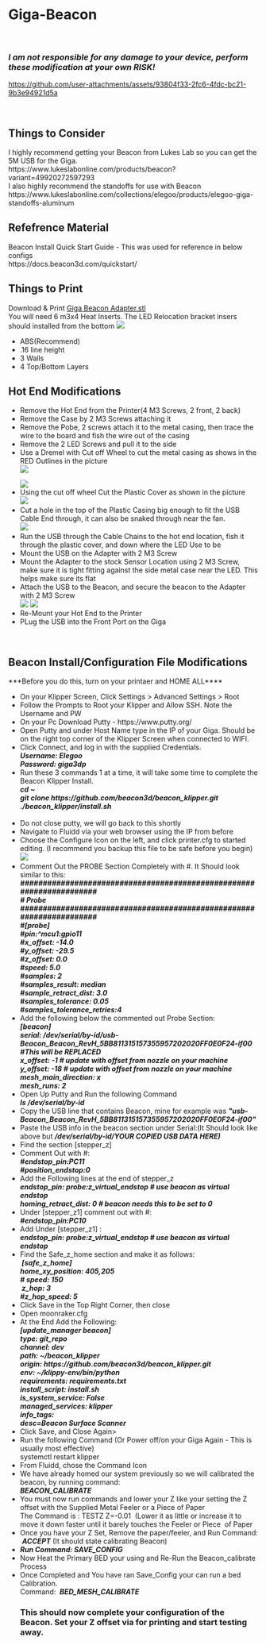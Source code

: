 # Giga-Beacon
 <i><b><H3>I am not responsible for any damage to your device, perform these modification at your own RISK!</H3></i></b>

https://github.com/user-attachments/assets/93804f33-2fc6-4fdc-bc21-9b3e94921d5a

<br />
<h2>Things to Consider</h2>
I highly recommend getting your Beacon from Lukes Lab so you can get the 5M USB for the Giga. 
<br />https://www.lukeslabonline.com/products/beacon?variant=49920272597293
<br />I also highly recommend the standoffs for use with Beacon 
<br />https://www.lukeslabonline.com/collections/elegoo/products/elegoo-giga-standoffs-aluminum
<p></p>

<h2>Refefrence Material</h2>
Beacon Install Quick Start Guide - This was used for reference in below configs
<br />https://docs.beacon3d.com/quickstart/ 
<p></p>

<h2>Things to Print</h2>
Download & Print <a href="https://github.com/jranger615/Giga-Beacon/blob/main/STL/Giga%20Beacon%20Adapter.stl">Giga Beacon Adapter.stl</a>
<br />You will need 6 m3x4 Heat Inserts. The LED Relocation bracket insers should installed from the bottom
<img src="https://github.com/user-attachments/assets/a4b1091f-e894-47d4-8b68-01195215e51c"/>
<ul>
<li>ABS(Recommend)</li>
<li>.16 line height</li>
<li>3 Walls</li>
<li>4 Top/Bottom Layers</li>
</ul>
<p></p>

<h2>Hot End Modifications</h2>
<ul>
<li>Remove the Hot End from the Printer(4 M3 Screws, 2 front, 2 back)</li>
<li>Remove the Case by 2 M3 Screws attaching it</li>
<li>Remove the Pobe, 2 screws attach it to the metal casing, then trace the wire to the board and fish the wire out of the casing</li>
<li>Remove the 2 LED Screws and pull it to the side</li>
<li>Use a Dremel with Cut off Wheel to cut the metal casing as shows in the RED Outlines in the picture
<br /><img src ="https://github.com/jranger615/Giga-Beacon/blob/main/photos/Hot-End%20Modification.jpg?raw=true"/></p>
<img src ="https://github.com/jranger615/Giga-Beacon/blob/main/photos/Hot%20End%20Mod%20Completed.jpg?raw=true"/></li>
<li>Using the cut off wheel Cut the Plastic Cover as shown in the picture
<br /><img src ="https://github.com/jranger615/Giga-Beacon/blob/main/photos/Plastic%20Cover%20Mod.jpg?raw=true"/></li>
<li>Cut a hole in the top of the Plastic Casing big enough to fit the USB Cable End through, it can also be snaked through near the fan.
<br /><img src="https://github.com/jranger615/Giga-Beacon/blob/main/photos/USB-Hole.jpg?raw=true"/></li>
<li>Run the USB through the Cable Chains to the hot end location, fish it through the plastic cover, and down where the LED Use to be</li>
<li>Mount the USB on the Adapter with 2 M3 Screw</li>
<li>Mount the Adapter to the stock Sensor Location using 2 M3 Screw, make sure it is tight fitting against the side metal case near the LED. This helps make sure its flat</li>
<Li>Attach the USB to the Beacon, and secure the beacon to the Adapter with 2 M3 Screw
<br /><img src ="https://github.com/jranger615/Giga-Beacon/blob/main/photos/Beacon-Mounted.jpg?raw=true"/>
<img src ="https://github.com/jranger615/Giga-Beacon/blob/main/photos/Beacon%20Mounted-Front.jpg?raw=true"/></Li>
<li>Re-Mount your Hot End to the Printer</li>
<li> PLug the USB into the Front Port on the Giga</li>
</ul>
<br />
<h2>Beacon Install/Configuration File Modifications</h2>
***Before you do this, turn on your printaer and HOME ALL****
<ul>
<li>On your Klipper Screen, Click Settings > Advanced Settings > Root</li>
<li>Follow the Prompts to Root your Klipper and Allow SSH. Note the Username and PW</li>
<li>On your Pc Download Putty - https://www.putty.org/ </li>
<li>Open Putty and under Host Name type in the IP of your Giga. Should be on the right top corner of the Klipper Screen when connected to WIFI.</li>
<li>Click Connect, and log in with the supplied Credentials.   
<i><b><br />Username: Elegoo
<br />Password: giga3dp</li></i></b>
<li>Run these 3 commands 1 at a time, it will take some time to complete the Beacon Klipper Install.
<i><b><br />cd ~
<br />git clone https://github.com/beacon3d/beacon_klipper.git
<br />./beacon_klipper/install.sh</li>
<br /></i></b>
<li>Do not close putty, we will go back to this shortly</li>
<li>Navigate to Fluidd via your web browser using the IP from before</li>
<li>Choose the Configure Icon on the left, and click printer.cfg to started editing. (I recommend you backup this file to be safe before you begin)
<br /><img src ="https://github.com/user-attachments/assets/8ca86775-1220-49ff-ae42-e1b08427cf48"</img>
</li>
<li> Comment Out the PROBE Section Completely with #. It Should look similar to this:
<i><b><br /> #####################################################################
<br /># 	Probe
<br /> #####################################################################
<br />#[probe]
<br />#pin:^mcu1:gpio11
<br />#x_offset: -14.0
<br />#y_offset: -29.5
<br />#z_offset: 0.0
<br />#speed: 5.0
<br />#samples: 2
<br />#samples_result: median
<br />#sample_retract_dist: 3.0
<br />#samples_tolerance: 0.05
<br />#samples_tolerance_retries:4</li></i></b> 
<li>Add the following below the commented out Probe Section:
 <i><b><br />[beacon]
<br />serial: /dev/serial/by-id/usb-Beacon_Beacon_RevH_5BB811315157355957202020FF0E0F24-if00 #This will be REPLACED
<br />x_offset: -1 # update with offset from nozzle on your machine
<br />y_offset: -18 # update with offset from nozzle on your machine
<br />mesh_main_direction: x
<br />mesh_runs: 2</i></b>
<li>Open Up Putty and Run the following Command
 <i><b><br />ls /dev/serial/by-id</li></i></b>
<li>Copy the USB line that contains Beacon, mine for example was <i><b>"usb-Beacon_Beacon_RevH_5BB811315157355957202020FF0E0F24-if00"</b></i></li>
<li>Paste the USB info in the beacon section under Serial:(It Should look like above but <i><b>/dev/serial/by-id/YOUR COPIED USB DATA HERE)</b></i></li>
<li>Find the section [stepper_z]</li>
<li>Comment Out with #:
<i><b><br />#endstop_pin:PC11
<br />#position_endstop:0 </i></b>
<li>Add the Following lines at the end of stepper_z
 <i><b><br />endstop_pin: probe:z_virtual_endstop # use beacon as virtual endstop
<br />homing_retract_dist: 0 # beacon needs this to be set to 0</i></b>  </li>
<li>Under [stepper_z1] comment out with #:
<i><b><br /> #endstop_pin:PC10</i></b></li>
<li>Add Under [stepper_z1] :
<i><b><br />endstop_pin: probe:z_virtual_endstop # use beacon as virtual endstop</i></b></li>
<li>Find the Safe_z_home section and make it as follows:
<i><b><br />  [safe_z_home]
<br /> home_xy_position: 405,205
<br /> # speed: 150
<br />  z_hop: 3          
<br /> #z_hop_speed: 5</i></b></li>
<li> Click Save in the Top Right Corner, then close</li>
<li>Open moonraker.cfg</li>
<li>At the End Add the Following:
<i><b><br />[update_manager beacon]
<br />type: git_repo
<br />channel: dev
<br />path: ~/beacon_klipper
<br />origin: https://github.com/beacon3d/beacon_klipper.git
<br />env: ~/klippy-env/bin/python
<br />requirements: requirements.txt
<br />install_script: install.sh
<br />is_system_service: False
<br />managed_services: klipper
<br />info_tags:
<br />desc=Beacon Surface Scanner</i></b> </li>
<li> Click Save, and Close Again></li>
<Li>Run the following Command (Or Power off/on your Giga Again - This is usually most effective)
<br /> systemctl restart klipper</Li> 
<li>From Fluidd, chose the Command Icon</li>
<li> We have already homed our system previously so we will calibrated the beacon, by running command:
<i><b><br /> BEACON_CALIBRATE</li></i></b>
<li>You must now run commands and lower your Z like your setting the Z offset with the Supplied Metal Feeler or a Piece of Paper
<br /> The Command is : TESTZ Z=-0.01  (Lower it as little or increase it to move it down faster until it barely touches the Feeler or Piece  of Paper
<li>Once you have your Z Set, Remove the paper/feeler, and Run Command:  <i><b>ACCEPT</i></b> (It should state calibrating Beacon)</li>
<li> <i><b>Run Command: SAVE_CONFIG</i></b></li>
<Li>Now Heat the Primary BED your using and Re-Run the Beacon_calibrate Process</Li>
<li> Once Completed and You have ran Save_Config your can run a bed Calibration.
<br /> Command:  <i><b>BED_MESH_CALIBRATE</i></b> </li>
</li>
<h3> This should now complete your configuration of the Beacon. Set your Z offset via for printing and start testing away.</H3>
</ul>
